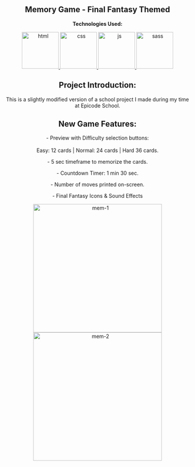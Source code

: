 <p><h2 align="center" dir="auto"><b>Memory Game - Final Fantasy Themed</b></h2></p>

<p align="center" dir="auto"><b>Technologies Used:</b></p>
<p align="center" dir="auto"> 
  <a href="https://github.com/gi-ga-dev" target="_blank" rel="nofollow"> 
    <img src="https://user-images.githubusercontent.com/77717069/175134208-91262e59-9bd3-4422-834b-7ac61e39f69b.png" alt="html" width="100">
  </a> 
  <a href="https://github.com/gi-ga-dev" rel="nofollow"> 
    <img src="https://user-images.githubusercontent.com/77717069/175133810-c0973abd-fe2b-4acb-ad31-ea1dc552e938.png" alt="css" width="100">
  </a> 
  <a href="https://github.com/gi-ga-dev" rel="nofollow"> 
    <img src="https://user-images.githubusercontent.com/77717069/175134081-60ba259b-b154-4ab4-a360-bde87ce81199.png" alt="js" width="100"> 
  </a> 
  <a href="https://github.com/gi-ga-dev" target="_blank"> 
    <img src="https://user-images.githubusercontent.com/77717069/175181462-c557161b-7784-49b7-b28f-9d877e86aff6.png" alt="sass" width="100"> 
  </a>
</p>

<h2 align="center" dir="auto"> <b>Project Introduction:</b></h2>
  <p align="center" dir="auto">This is a slightly modified version of a school project I made during my time at Epicode School.</p> 

<h2 align="center" dir="auto"> <b>New Game Features:</b></h2>

<p align="center" dir="auto">
- Preview with Difficulty selection buttons:<br><br>
  Easy: 12 cards | Normal: 24 cards | Hard 36 cards.
</p>

<p align="center" dir="auto">- 5 sec timeframe to memorize the cards.<br></p>

<p align="center" dir="auto">- Countdown Timer: 1 min 30 sec.<br></p>

<p align="center" dir="auto">- Number of moves printed on-screen.<br></p>

<p align="center" dir="auto">- Final Fantasy Icons & Sound Effects<br></p>


<p align="center" dir="auto">
  <img src="https://user-images.githubusercontent.com/77717069/175258787-41cec755-737f-4eda-8739-304d0713b9ec.gif" alt="mem-1" width="350">
  <img src="https://user-images.githubusercontent.com/77717069/175258809-f6dc7d26-d757-4412-a593-cc3087389287.gif" alt="mem-2" width="350">
</p>
